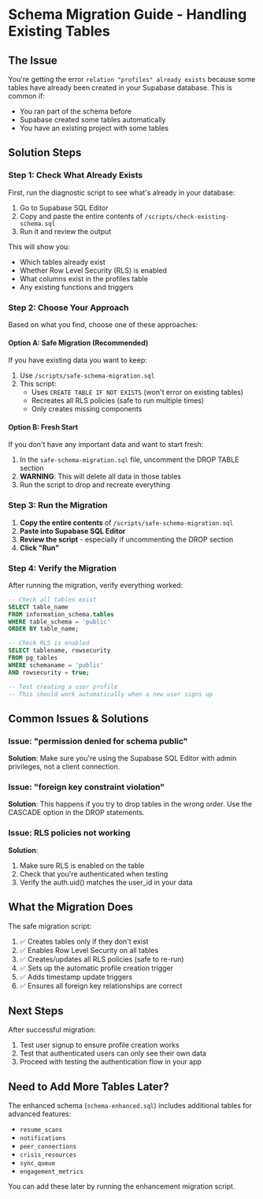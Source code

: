 # Schema Migration Guide - Handling Existing Tables

## The Issue
You're getting the error `relation "profiles" already exists` because some tables have already been created in your Supabase database. This is common if:
- You ran part of the schema before
- Supabase created some tables automatically
- You have an existing project with some tables

## Solution Steps

### Step 1: Check What Already Exists
First, run the diagnostic script to see what's already in your database:

1. Go to Supabase SQL Editor
2. Copy and paste the entire contents of `/scripts/check-existing-schema.sql`
3. Run it and review the output

This will show you:
- Which tables already exist
- Whether Row Level Security (RLS) is enabled
- What columns exist in the profiles table
- Any existing functions and triggers

### Step 2: Choose Your Approach

Based on what you find, choose one of these approaches:

#### Option A: Safe Migration (Recommended)
If you have existing data you want to keep:

1. Use `/scripts/safe-schema-migration.sql`
2. This script:
   - Uses `CREATE TABLE IF NOT EXISTS` (won't error on existing tables)
   - Recreates all RLS policies (safe to run multiple times)
   - Only creates missing components

#### Option B: Fresh Start
If you don't have any important data and want to start fresh:

1. In the `safe-schema-migration.sql` file, uncomment the DROP TABLE section
2. **WARNING**: This will delete all data in those tables
3. Run the script to drop and recreate everything

### Step 3: Run the Migration

1. **Copy the entire contents** of `/scripts/safe-schema-migration.sql`
2. **Paste into Supabase SQL Editor**
3. **Review the script** - especially if uncommenting the DROP section
4. **Click "Run"**

### Step 4: Verify the Migration

After running the migration, verify everything worked:

```sql
-- Check all tables exist
SELECT table_name 
FROM information_schema.tables 
WHERE table_schema = 'public' 
ORDER BY table_name;

-- Check RLS is enabled
SELECT tablename, rowsecurity 
FROM pg_tables 
WHERE schemaname = 'public' 
AND rowsecurity = true;

-- Test creating a user profile
-- This should work automatically when a new user signs up
```

## Common Issues & Solutions

### Issue: "permission denied for schema public"
**Solution**: Make sure you're using the Supabase SQL Editor with admin privileges, not a client connection.

### Issue: "foreign key constraint violation"
**Solution**: This happens if you try to drop tables in the wrong order. Use the CASCADE option in the DROP statements.

### Issue: RLS policies not working
**Solution**: 
1. Make sure RLS is enabled on the table
2. Check that you're authenticated when testing
3. Verify the auth.uid() matches the user_id in your data

## What the Migration Does

The safe migration script:
1. ✅ Creates tables only if they don't exist
2. ✅ Enables Row Level Security on all tables
3. ✅ Creates/updates all RLS policies (safe to re-run)
4. ✅ Sets up the automatic profile creation trigger
5. ✅ Adds timestamp update triggers
6. ✅ Ensures all foreign key relationships are correct

## Next Steps

After successful migration:
1. Test user signup to ensure profile creation works
2. Test that authenticated users can only see their own data
3. Proceed with testing the authentication flow in your app

## Need to Add More Tables Later?

The enhanced schema (`schema-enhanced.sql`) includes additional tables for advanced features:
- `resume_scans`
- `notifications`
- `peer_connections`
- `crisis_resources`
- `sync_queue`
- `engagement_metrics`

You can add these later by running the enhancement migration script.